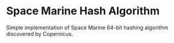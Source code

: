 # Space Marine Hash Algorithm
Simple implementation of Space Marine 64-bit hashing algorithm discovered by Copernicus.